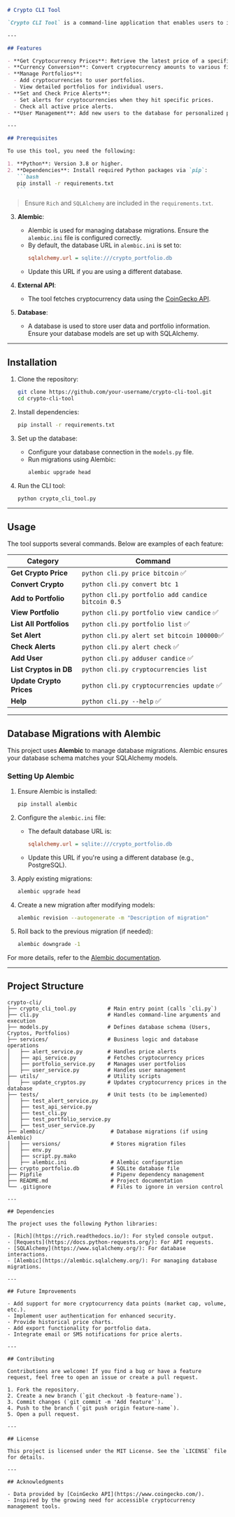 ````markdown
# Crypto CLI Tool

`Crypto CLI Tool` is a command-line application that enables users to interact with cryptocurrency data, manage portfolios, set price alerts, and convert currencies. It provides a simple and user-friendly interface for cryptocurrency enthusiasts to fetch real-time data and manage their investments.

---

## Features

- **Get Cryptocurrency Prices**: Retrieve the latest price of a specific cryptocurrency.
- **Currency Conversion**: Convert cryptocurrency amounts to various fiat currencies (e.g., USD, EUR).
- **Manage Portfolios**:
  - Add cryptocurrencies to user portfolios.
  - View detailed portfolios for individual users.
- **Set and Check Price Alerts**:
  - Set alerts for cryptocurrencies when they hit specific prices.
  - Check all active price alerts.
- **User Management**: Add new users to the database for personalized portfolio tracking.

---

## Prerequisites

To use this tool, you need the following:

1. **Python**: Version 3.8 or higher.
2. **Dependencies**: Install required Python packages via `pip`:
   ```bash
   pip install -r requirements.txt
   ```
````

> Ensure `Rich` and `SQLAlchemy` are included in the `requirements.txt`.

3. **Alembic**:

   - Alembic is used for managing database migrations. Ensure the `alembic.ini` file is configured correctly.
   - By default, the database URL in `alembic.ini` is set to:
     ```ini
     sqlalchemy.url = sqlite:///crypto_portfolio.db
     ```
   - Update this URL if you are using a different database.

4. **External API**:

   - The tool fetches cryptocurrency data using the [CoinGecko API](https://www.coingecko.com/).

5. **Database**:
   - A database is used to store user data and portfolio information. Ensure your database models are set up with SQLAlchemy.

---

## Installation

1. Clone the repository:

   ```bash
   git clone https://github.com/your-username/crypto-cli-tool.git
   cd crypto-cli-tool
   ```

2. Install dependencies:

   ```bash
   pip install -r requirements.txt
   ```

3. Set up the database:

   - Configure your database connection in the `models.py` file.
   - Run migrations using Alembic:
     ```bash
     alembic upgrade head
     ```

4. Run the CLI tool:
   ```bash
   python crypto_cli_tool.py
   ```

---

## Usage

The tool supports several commands. Below are examples of each feature:

| **Category**             | **Command**                                       |
| ------------------------ | ------------------------------------------------- |
| **Get Crypto Price**     | `python cli.py price bitcoin` ✅                  |
| **Convert Crypto**       | `python cli.py convert btc 1 `                    |
| **Add to Portfolio**     | `python cli.py portfolio add candice bitcoin 0.5` |
| **View Portfolio**       | `python cli.py portfolio view candice` ✅         |
| **List All Portfolios**  | `python cli.py portfolio list` ✅                 |
| **Set Alert**            | `python cli.py alert set bitcoin 100000`✅        |
| **Check Alerts**         | `python cli.py alert check` ✅                    |
| **Add User**             | `python cli.py adduser candice` ✅                |
| **List Cryptos in DB**   | `python cli.py cryptocurrencies list`             |
| **Update Crypto Prices** | `python cli.py cryptocurrencies update` ✅        |
| **Help**                 | `python cli.py --help` ✅                         |

---

## Database Migrations with Alembic

This project uses **Alembic** to manage database migrations. Alembic ensures your database schema matches your SQLAlchemy models.

### Setting Up Alembic

1. Ensure Alembic is installed:

   ```bash
   pip install alembic
   ```

2. Configure the `alembic.ini` file:

   - The default database URL is:
     ```ini
     sqlalchemy.url = sqlite:///crypto_portfolio.db
     ```
   - Update this URL if you're using a different database (e.g., PostgreSQL).

3. Apply existing migrations:

   ```bash
   alembic upgrade head
   ```

4. Create a new migration after modifying models:

   ```bash
   alembic revision --autogenerate -m "Description of migration"
   ```

5. Roll back to the previous migration (if needed):
   ```bash
   alembic downgrade -1
   ```

For more details, refer to the [Alembic documentation](https://alembic.sqlalchemy.org/).

---

## Project Structure

```
crypto-cli/
├── crypto_cli_tool.py          # Main entry point (calls `cli.py`)
├── cli.py                      # Handles command-line arguments and execution
├── models.py                   # Defines database schema (Users, Cryptos, Portfolios)
├── services/                   # Business logic and database operations
│   ├── alert_service.py        # Handles price alerts
│   ├── api_service.py          # Fetches cryptocurrency prices
│   ├── portfolio_service.py    # Manages user portfolios
│   ├── user_service.py         # Handles user management
├── utils/                      # Utility scripts
│   ├── update_cryptos.py       # Updates cryptocurrency prices in the database
├── tests/                      # Unit tests (to be implemented)
│   ├── test_alert_service.py
│   ├── test_api_service.py
│   ├── test_cli.py
│   ├── test_portfolio_service.py
│   ├── test_user_service.py
├── alembic/                     # Database migrations (if using Alembic)
│   ├── versions/                # Stores migration files
│   ├── env.py
│   ├── script.py.mako
│   ├── alembic.ini              # Alembic configuration
├── crypto_portfolio.db          # SQLite database file
├── Pipfile                      # Pipenv dependency management
├── README.md                    # Project documentation
└── .gitignore                   # Files to ignore in version control

---

## Dependencies

The project uses the following Python libraries:

- [Rich](https://rich.readthedocs.io/): For styled console output.
- [Requests](https://docs.python-requests.org/): For API requests.
- [SQLAlchemy](https://www.sqlalchemy.org/): For database interactions.
- [Alembic](https://alembic.sqlalchemy.org/): For managing database migrations.

---

## Future Improvements

- Add support for more cryptocurrency data points (market cap, volume, etc.).
- Implement user authentication for enhanced security.
- Provide historical price charts.
- Add export functionality for portfolio data.
- Integrate email or SMS notifications for price alerts.

---

## Contributing

Contributions are welcome! If you find a bug or have a feature request, feel free to open an issue or create a pull request.

1. Fork the repository.
2. Create a new branch (`git checkout -b feature-name`).
3. Commit changes (`git commit -m 'Add feature'`).
4. Push to the branch (`git push origin feature-name`).
5. Open a pull request.

---

## License

This project is licensed under the MIT License. See the `LICENSE` file for details.

---

## Acknowledgments

- Data provided by [CoinGecko API](https://www.coingecko.com/).
- Inspired by the growing need for accessible cryptocurrency management tools.

```

```

```
